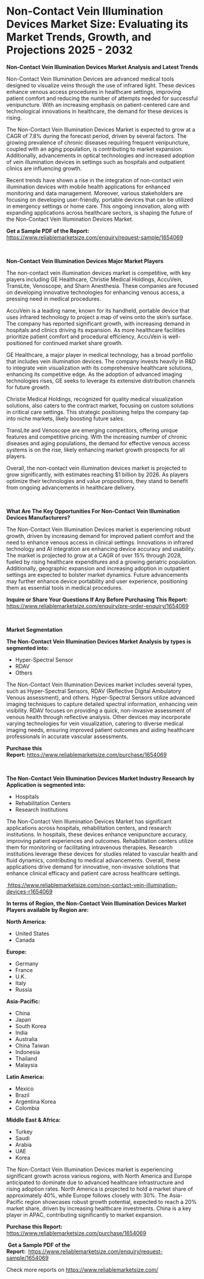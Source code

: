 <p><h1>Non-Contact Vein Illumination Devices Market Size: Evaluating its Market Trends, Growth, and Projections 2025 - 2032</h1></p><p><strong>Non-Contact Vein Illumination Devices Market Analysis and Latest Trends</strong></p>
<p><p>Non-Contact Vein Illumination Devices are advanced medical tools designed to visualize veins through the use of infrared light. These devices enhance venous access procedures in healthcare settings, improving patient comfort and reducing the number of attempts needed for successful venipuncture. With an increasing emphasis on patient-centered care and technological innovations in healthcare, the demand for these devices is rising.</p><p>The Non-Contact Vein Illumination Devices Market is expected to grow at a CAGR of 7.8% during the forecast period, driven by several factors. The growing prevalence of chronic diseases requiring frequent venipuncture, coupled with an aging population, is contributing to market expansion. Additionally, advancements in optical technologies and increased adoption of vein illumination devices in settings such as hospitals and outpatient clinics are influencing growth. </p><p>Recent trends have shown a rise in the integration of non-contact vein illumination devices with mobile health applications for enhanced monitoring and data management. Moreover, various stakeholders are focusing on developing user-friendly, portable devices that can be utilized in emergency settings or home care. This ongoing innovation, along with expanding applications across healthcare sectors, is shaping the future of the Non-Contact Vein Illumination Devices Market.</p></p>
<p><strong>Get a Sample PDF of the Report:&nbsp;</strong> <a href="https://www.reliablemarketsize.com/enquiry/request-sample/1654069?utm_campaign=3103&utm_medium=2&utm_source=Github&utm_content=ia&utm_term=04032025&utm_id=non-contact-vein-illumination-devices">https://www.reliablemarketsize.com/enquiry/request-sample/1654069</a></p>
<p>&nbsp;</p>
<p><strong>Non-Contact Vein Illumination Devices Major Market Players</strong></p>
<p><p>The non-contact vein illumination devices market is competitive, with key players including GE Healthcare, Christie Medical Holdings, AccuVein, TransLite, Venoscope, and Sharn Anesthesia. These companies are focused on developing innovative technologies for enhancing venous access, a pressing need in medical procedures.</p><p>AccuVein is a leading name, known for its handheld, portable device that uses infrared technology to project a map of veins onto the skin’s surface. The company has reported significant growth, with increasing demand in hospitals and clinics driving its expansion. As more healthcare facilities prioritize patient comfort and procedural efficiency, AccuVein is well-positioned for continued market share growth.</p><p>GE Healthcare, a major player in medical technology, has a broad portfolio that includes vein illumination devices. The company invests heavily in R&D to integrate vein visualization with its comprehensive healthcare solutions, enhancing its competitive edge. As the adoption of advanced imaging technologies rises, GE seeks to leverage its extensive distribution channels for future growth.</p><p>Christie Medical Holdings, recognized for quality medical visualization solutions, also caters to the contract market, focusing on custom solutions in critical care settings. This strategic positioning helps the company tap into niche markets, likely boosting future sales.</p><p>TransLite and Venoscope are emerging competitors, offering unique features and competitive pricing. With the increasing number of chronic diseases and aging populations, the demand for effective venous access systems is on the rise, likely enhancing market growth prospects for all players.</p><p>Overall, the non-contact vein illumination devices market is projected to grow significantly, with estimates reaching $1 billion by 2026. As players optimize their technologies and value propositions, they stand to benefit from ongoing advancements in healthcare delivery.</p></p>
<p>&nbsp;</p>
<p><strong>What Are The Key Opportunities For Non-Contact Vein Illumination Devices Manufacturers?</strong></p>
<p><p>The Non-Contact Vein Illumination Devices market is experiencing robust growth, driven by increasing demand for improved patient comfort and the need to enhance venous access in clinical settings. Innovations in infrared technology and AI integration are enhancing device accuracy and usability. The market is projected to grow at a CAGR of over 15% through 2028, fueled by rising healthcare expenditures and a growing geriatric population. Additionally, geographic expansion and increasing adoption in outpatient settings are expected to bolster market dynamics. Future advancements may further enhance device portability and user experience, positioning them as essential tools in medical procedures.</p></p>
<p><strong>Inquire or Share Your Questions If Any Before Purchasing This Report:</strong> <a href="https://www.reliablemarketsize.com/enquiry/pre-order-enquiry/1654069?utm_campaign=3103&utm_medium=2&utm_source=Github&utm_content=ia&utm_term=04032025&utm_id=non-contact-vein-illumination-devices">https://www.reliablemarketsize.com/enquiry/pre-order-enquiry/1654069</a></p>
<p>&nbsp;</p>
<p><strong>Market Segmentation</strong></p>
<p><strong>The Non-Contact Vein Illumination Devices Market Analysis by types is segmented into:</strong></p>
<p><ul><li>Hyper-Spectral Sensor</li><li>RDAV</li><li>Others</li></ul></p>
<p><p>The Non-Contact Vein Illumination Devices market includes several types, such as Hyper-Spectral Sensors, RDAV (Reflective Digital Ambulatory Venous assessment), and others. Hyper-Spectral Sensors utilize advanced imaging techniques to capture detailed spectral information, enhancing vein visibility. RDAV focuses on providing a quick, non-invasive assessment of venous health through reflective analysis. Other devices may incorporate varying technologies for vein visualization, catering to diverse medical imaging needs, ensuring improved patient outcomes and aiding healthcare professionals in accurate vascular assessments.</p></p>
<p><strong>Purchase this Report:&nbsp;</strong><a href="https://www.reliablemarketsize.com/purchase/1654069?utm_campaign=3103&utm_medium=2&utm_source=Github&utm_content=ia&utm_term=04032025&utm_id=non-contact-vein-illumination-devices">https://www.reliablemarketsize.com/purchase/1654069</a></p>
<p>&nbsp;</p>
<p><strong>The Non-Contact Vein Illumination Devices Market Industry Research by Application is segmented into:</strong></p>
<p><ul><li>Hospitals</li><li>Rehabilitation Centers</li><li>Research Institutions</li></ul></p>
<p><p>The Non-Contact Vein Illumination Devices Market has significant applications across hospitals, rehabilitation centers, and research institutions. In hospitals, these devices enhance venipuncture accuracy, improving patient experiences and outcomes. Rehabilitation centers utilize them for monitoring or facilitating intravenous therapies. Research institutions leverage these devices for studies related to vascular health and fluid dynamics, contributing to medical advancements. Overall, these applications drive demand for innovative, non-invasive solutions that enhance clinical efficacy and patient care across healthcare settings.</p></p>
<p><a href="https://www.reliablemarketsize.com/non-contact-vein-illumination-devices-r1654069?utm_campaign=3103&utm_medium=2&utm_source=Github&utm_content=ia&utm_term=04032025&utm_id=non-contact-vein-illumination-devices">&nbsp;https://www.reliablemarketsize.com/non-contact-vein-illumination-devices-r1654069</a></p>
<p><strong>In terms of Region, the Non-Contact Vein Illumination Devices Market Players available by Region are:</strong></p>
<p>
    <p> <strong> North America: </strong>
        <ul>
            <li>United States</li>
            <li>Canada</li>
        </ul>
        </p> 
    <p> <strong> Europe: </strong>
        <ul>
            <li>Germany</li>
            <li>France</li>
            <li>U.K.</li>
            <li>Italy</li>
            <li>Russia</li>
        </ul>
        </p> 
    <p> <strong> Asia-Pacific: </strong>
        <ul>
            <li>China</li>
            <li>Japan</li>
            <li>South Korea</li>
            <li>India</li>
            <li>Australia</li>
            <li>China Taiwan</li>
            <li>Indonesia</li>
            <li>Thailand</li>
            <li>Malaysia</li>
        </ul>
        </p> 
    <p> <strong> Latin America: </strong>
        <ul>
            <li>Mexico</li>
            <li>Brazil</li>
            <li>Argentina Korea</li>
            <li>Colombia</li>
        </ul>
        </p> 
    <p> <strong> Middle East & Africa: </strong>
        <ul>
            <li>Turkey</li>
            <li>Saudi</li>
            <li>Arabia</li>
            <li>UAE</li>
            <li>Korea</li>
        </ul>
    </p>
    </p>
<p><p>The Non-Contact Vein Illumination Devices market is experiencing significant growth across various regions, with North America and Europe anticipated to dominate due to advanced healthcare infrastructure and rising adoption rates. North America is projected to hold a market share of approximately 40%, while Europe follows closely with 30%. The Asia-Pacific region showcases robust growth potential, expected to reach a 20% market share, driven by increasing healthcare investments. China is a key player in APAC, contributing significantly to market expansion.</p></p>
<p><strong>Purchase this Report: </strong><a href="https://www.reliablemarketsize.com/purchase/1654069?utm_campaign=3103&utm_medium=2&utm_source=Github&utm_content=ia&utm_term=04032025&utm_id=non-contact-vein-illumination-devices">https://www.reliablemarketsize.com/purchase/1654069</a></p>
<p>&nbsp;<strong>Get a Sample PDF of the Report:&nbsp;&nbsp;</strong><a href="https://www.reliablemarketsize.com/enquiry/request-sample/1654069?utm_campaign=3103&utm_medium=2&utm_source=Github&utm_content=ia&utm_term=04032025&utm_id=non-contact-vein-illumination-devices">https://www.reliablemarketsize.com/enquiry/request-sample/1654069</a></p>
<p><strong></strong></p>
<p>Check more reports on <a href="https://www.reliablemarketsize.com/?utm_campaign=3103&utm_medium=2&utm_source=Github&utm_content=ia&utm_term=04032025&utm_id=non-contact-vein-illumination-devices">https://www.reliablemarketsize.com/</a></p>
